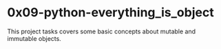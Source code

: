 # 0x09-python-everything_is_object

This project tasks covers some basic concepts about mutable and immutable objects.
